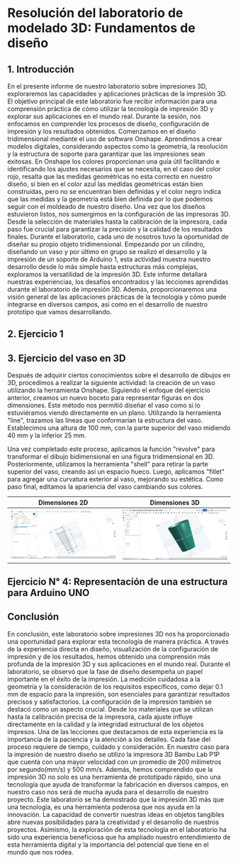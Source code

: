 # Resolución del laboratorio de modelado 3D: Fundamentos de diseño

## 1. Introducción

En el presente informe de nuestro laboratorio sobre impresiones 3D, exploraremos las capacidades y aplicaciones prácticas de la impresión 3D. El objetivo principal de este laboratorio fue recibir información para una comprensión práctica de cómo utilizar la tecnología de impresión 3D y explorar sus aplicaciones en el mundo real. Durante la sesión, nos enfocamos en comprender los procesos de diseño, configuración de impresión y los resultados obtenidos. Comenzamos en el diseño tridimensional mediante el uso de software Onshape. Aprendimos a crear modelos digitales, considerando aspectos como la geometría, la resolución y la estructura de soporte para garantizar que las impresiones sean exitosas. En Onshape los colores proporcionan una guía útil facilitando e identificando los ajustes necesarios que se necesita, en el caso del color rojo, resalta que las medidas geométricas no esta correcto en nuestro diseño, si bien en el color azul las medidas geométricas están bien construidas, pero no se encuentran bien definidas y el color negro indica que las medidas y la geometría está bien definida por lo que podemos seguir con el moldeado de nuestro diseño. Una vez que los diseños estuvieron listos, nos sumergimos en la configuración de las impresoras 3D. Desde la selección de materiales hasta la calibración de la impresora, cada paso fue crucial para garantizar la precisión y la calidad de los resultados finales. Durante el laboratorio, cada uno de nosotros tuvo la oportunidad de diseñar su propio objeto tridimensional. Empezando por un cilindro, diseñando un vaso y por último en grupo se realizó el desarrollo y la impresión de un soporte de Arduino 1, esta actividad muestra nuestro desarrollo desde lo más simple hasta estructuras más complejas, exploramos la versatilidad de la impresión 3D. Este informe detallará nuestras experiencias, los desafíos encontrados y las lecciones aprendidas durante el laboratorio de impresión 3D. Además, proporcionaremos una visión general de las aplicaciones prácticas de la tecnología y cómo puede integrarse en diversos campos, así como en el desarrollo de nuestro prototipo que vamos desarrollando.


## 2. Ejercicio 1


## 3. Ejercicio del vaso en 3D

Después de adquirir ciertos conocimientos sobre el desarrollo de dibujos en 3D, procedimos a realizar la siguiente actividad: la creación de un vaso utilizando la herramienta Onshape. Siguiendo el enfoque del ejercicio anterior, creamos un nuevo boceto para representar figuras en dos dimensiones. Este método nos permitió diseñar el vaso como si lo estuviéramos viendo directamente en un plano. Utilizando la herramienta "line", trazamos las líneas que conformarían la estructura del vaso. Establecimos una altura de 100 mm, con la parte superior del vaso midiendo 40 mm y la inferior 25 mm.

Una vez completado este proceso, aplicamos la función "revolve" para transformar el dibujo bidimensional en una figura tridimensional en 3D. Posteriormente, utilizamos la herramienta "shell" para retirar la parte superior del vaso, creando así un espacio hueco. Luego, aplicamos "fillet" para agregar una curvatura exterior al vaso, mejorando su estética. Como paso final, editamos la apariencia del vaso cambiando sus colores.

| Dimensiones 2D | Dimensiones 3D |
|-----------|-----------|
| ![Descripción de la imagen](https://github.com/Alexander-Manosalva-Peralta/Proyecto-De-Fundamentos/blob/main/Imagenes/Captura%20de%20pantalla%202024-02-02%20223107.png) | ![Descripción de la imagen](https://github.com/Alexander-Manosalva-Peralta/Proyecto-De-Fundamentos/blob/main/Imagenes/Captura%20de%20pantalla%202024-02-02%20210252.png)|

## Ejercicio  N° 4: Representación de una estructura para Arduino UNO


## Conclusión 

En conclusión, este laboratorio sobre impresiones 3D nos ha proporcionado una oportunidad para explorar esta tecnología de manera práctica. A través de la experiencia directa en diseño, visualización de la configuración de impresión y de los resultados, hemos obtenido una comprensión más profunda de la impresión 3D y sus aplicaciones en el mundo real. Durante el laboratorio, se observó que la fase de diseño desempeña un papel importante en el éxito de la impresión. La medición cuidadosa a la geometría y la consideración de los requisitos específicos, como dejar 0.1 mm de espacio para la impresión, son esenciales para garantizar resultados precisos y satisfactorios. La configuración de la impresión también se destacó como un aspecto crucial. Desde los materiales que se utilizan hasta la calibración precisa de la impresora, cada ajuste influye directamente en la calidad y la integridad estructural de los objetos impresos. Una de las lecciones que destacamos de esta experiencia es la importancia de la paciencia y la atención a los detalles. Cada fase del proceso requiere de tiempo, cuidado y consideración. En nuestro caso para la impresión de nuestro diseño se utilizo la impresora 3D Bambu Lab P1P que cuenta con una mayor velocidad con un promedio de 200 milímetros por segundo(mm/s) y 500 mm/s. Además, hemos comprendido que la impresión 3D no solo es una herramienta de prototipado rápido, sino una tecnología que ayuda de transformar la fabricación en diversos campos, en nuestro caso nos será de mucha ayuda para el desarrollo de nuestro proyecto. Este laboratorio se ha demostrado que la impresión 3D más que una tecnología, es una herramienta poderosa que nos ayuda en la innovación. La capacidad de convertir nuestras ideas en objetos tangibles abre nuevas posibilidades para la creatividad y el desarrollo de nuestros proyectos. Asimismo, la exploración de esta tecnología en el laboratorio ha sido una experiencia beneficiosa que ha ampliado nuestro entendimiento de esta herramienta digital y la importancia del potencial que tiene en el mundo que nos rodea.
